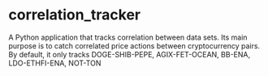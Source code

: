 # correlation_tracker
A Python application that tracks correlation between data sets. Its main purpose is to catch correlated price actions between cryptocurrency pairs.
By default, it only tracks DOGE-SHIB-PEPE, AGIX-FET-OCEAN, BB-ENA, LDO-ETHFI-ENA, NOT-TON


